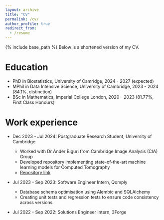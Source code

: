 ```yaml
---
layout: archive
title: "CV"
permalink: /cv/
author_profile: true
redirect_from:
  - /resume
---
```


{% include base_path %}
Below is a shortened version of my CV.

Education
======
* PhD in Biostatistics, University of Camridge, 2024 - 2027 (expected)
* MPhil in Data Intensive Science, University of Cambridge, 2023 - 2024 (84.1%, distinction)
* BSc in Mathematics, Imperial College London, 2020 - 2023 (81.77%, First Class Honours)

Work experience
======
* Dec 2023 - Jul 2024: Postgraduate Research Student, University of Cambridge
  * Worked with Dr Ander Biguri from Cambridge Image Analysis (CIA) Group
  * Developed repository implementing state-of-the-art machine learning models for Computed Tomography
  * [Repository link](https://github.com/LarryWang29/Learned-Primal-Dual)

* Jul 2023 - Sep 2023: Software Engineer Intern, Qomply
  * Database schema optimisation using Alembic and SQLAlchemy
  * Creating unit tests and regression tests to ensure code consistency across versions

* Jul 2022 - Sep 2022: Solutions Engineer Intern, 3Forge

<!-- * Summer 2015: Research Assistant
  * Github University
  * Duties included: Tagging issues
  * Supervisor: Professor Git
  
Skills
======
* Skill 1
* Skill 2
  * Sub-skill 2.1
  * Sub-skill 2.2
  * Sub-skill 2.3
* Skill 3

Publications
======
  <ul>{% for post in site.publications reversed %}
    {% include archive-single-cv.html %}
  {% endfor %}</ul>
  
Talks
======
  <ul>{% for post in site.talks reversed %}
    {% include archive-single-talk-cv.html  %}
  {% endfor %}</ul>
  
Teaching
======
  <ul>{% for post in site.teaching reversed %}
    {% include archive-single-cv.html %}
  {% endfor %}</ul>
  
Service and leadership
======
* Currently signed in to 43 different slack teams -->
